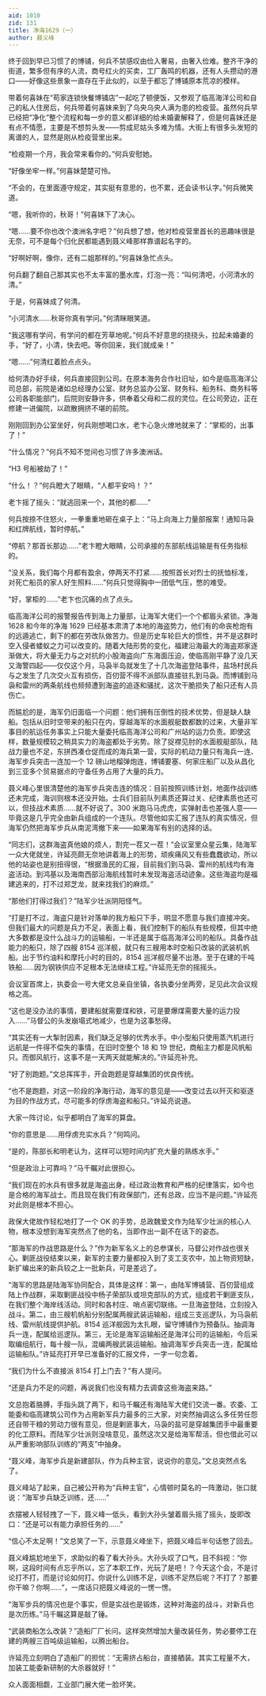 ```yaml
---
aid: 1010
zid: 131
title: 净海1629（一）
author: 聂义峰
---
```


终于回到早已习惯了的博铺，何兵不禁感叹由俭入奢易，由奢入俭难。整齐干净的街道，繁多但有序的人流，商号红火的买卖，工厂轰鸣的机器，还有人头攒动的港口——好像这些景象一直存在于此似的，以至于都忘了博铺原本荒凉的模样。

带着何喜妹在“苟家连锁快餐博铺店”一起吃了顿便饭，又参观了临高海洋公司和自己的私人住房后，何兵带着何喜妹来到了乌央乌央人满为患的检疫营。虽然何兵早已经把“净化”整个流程和每一步的意义都详细的给未婚妻解释了，但是何喜妹还是有点不情愿，主要是不想剪头发——剪成尼姑头多难为情。大街上有很多头发短的离谱的人，显然是刚从检疫营里出来。

“检疫期一个月，我会常来看你的。”何兵安慰她。

“好像坐牢一样。”何喜妹楚楚可怜。

“不会的，在里面遵守规定，其实挺有意思的，也不累，还会读书认字。”何兵微笑道。

“嗯，我听你的，秋哥！”何喜妹下了决心。

“嗯……要不你也改个澳洲名字吧？”何兵想了想，他对检疫营里首长的恶趣味很是无奈，可不是每个归化民都能遇到聂义峰那样靠谱起名字的。

“好啊好啊，像你，还有二姐那样的。”何喜妹急忙点头。

何兵翻了翻自己那其实也不太丰富的墨水库，灯泡一亮：“叫何清吧，小河清水的清。”

于是，何喜妹成了何清。

“小河清水……秋哥你真有学问。”何清眯眼笑道。

“我这哪有学问，有学问的都在芳草地呢。”何兵不好意思的挠挠头，拉起未婚妻的手，“好了，小清，快去吧。等你回来，我们就成亲！”

“嗯……”何清红着脸点点头。

给何清办好手续，何兵直接回到公司。在原本海务合作社旧址，如今是临高海洋公司总部，前院是诸如总经理办公室、财务总监办公室、财务科、船务科、商务科等公司各职能部门，后院则安静许多，供奉着父母和二叔的灵位。在公司旁边，正在修建一进偏院，以疏散拥挤不堪的前院。

刚刚回到办公室坐好，何兵刚想喝口水，老卞心急火燎地就来了：“掌柜的，出事了！”

“什么情况？”何兵不知不觉间也习惯了许多澳洲话。

“H3 号船被劫了！”

“什么！？”何兵瞪大了眼睛，“人都平安吗！？”

老卞摇了摇头：“就逃回来一个，其他的都……”

何兵按捺不住怒火，一拳重重地砸在桌子上：“马上向海上力量部报案！通知马袅和红牌航线，暂时停航。”

“停航？那首长那边……”老卞瞪大眼睛，公司承接的东部航线运输是有任务指标的。

“没关系，我们每个月都有盈余，停两天不打紧……按照首长对烈士的抚恤标准，对死亡船员的家人好生照料……”何兵只觉得胸中一团低气压，憋的难受。

“好，掌柜的……”老卞也沉痛的点了点头。

临高海洋公司的报警报告传到海上力量部，让海军大佬们一个个都眉头紧锁。净海 1628 和今年的净海 1629 已经基本肃清了本地的海盗势力，他们有的命丧枪炮有的远遁逃亡，剩下的都在劳改队做苦力。但是历史车轮巨大的惯性，并不是这群时空入侵者蝼蚁之力可以改变的。随着大陆形势的变化，福建沿海最大的海盗郑家逐渐做大，将大量无力与之对抗的小股海盗向广东海面压迫，使临高刚平静了没几天又海警四起——仅仅这个月，马袅半岛就发生了十几次海盗登陆事件，盐场村民兵与之发生了几次交火互有损伤，百仞营不得不派部队直接驻扎到马袅。而博铺到马袅和雷州的两条航线也频频遭到海盗的追逐和骚扰，这次干脆损失了船只还有人员伤亡。

而尴尬的是，海军仍旧面临一个问题：他们拥有压倒性的技术优势，但是缺人缺船。包括从旧时空带来的船只在内，穿越海军的水面舰艇数都数的过来，大量非军事目的航运任务事实上只能大量委托临高海洋公司和广州站的运力负责。即使这样，数量规模较之稍具实力的海盗都处于劣势。除了捉襟见肘的水面舰艇部队，陆战力量也不足，东拼西凑仓促而成的海兵第一营，实际的机动力量只有海兵一连、海军步兵突击一连加一个 12 磅山地榴弹炮连，博铺要塞、何家庄船厂以及从昌化到三亚多个贸易据点的守备任务占用了大量的兵力。

聂义峰心里很清楚他的海军步兵突击连的情况：目前按照训练计划，地面作战训练还未完成，海训则根本还没开始。士兵们目前队列素质还算过关、纪律素质也还可以，但技战术素质……就不好说了。300 米跑马马虎虎，实弹射击也差强人意——毕竟这是几乎完全由新兵组成的一个连队。尽管他如实汇报了连队的真实情况，但海军仍然把海军步兵从南泥湾撤下来——如果海军有别的选择的话。

“同志们，这群海盗真他娘的烦人，割完一茬又一茬！”会议室里众星云集，陆海军一众大佬就坐，许延亮颇无奈地讲着海上的形势，顽疾痛风又有些蠢蠢欲动，所以他的站姿也是别扭得很，“根据渔民的汇报，目前我们到马袅、雷州的航线均有海盗活动。到鸿基以及海南西部沿海航线暂时未发现海盗活动迹象。这些海盗均是福建逃来的，打不过郑芝龙，就来找我们的麻烦。”

“那他们打得过我们？”陆军少壮派阴阳怪气。

“打是打不过，海盗只是针对落单的我方船只下手，明显不愿意与我们直接冲突。但我们最大的问题是兵力不足，表面上看，我们控制下的船队有些规模，但其中绝大多数都是没什么战斗力的运输船，一半还是属于临高海洋公司的船队。具备作战能力的船只，除了四艘 8154 巡洋舰，就只有三艘用本时空船只改装的武装机帆船。出于节约油料和摩托小时的目的，8154 巡洋舰尽量不出港。至于在建的千吨铁船……因为钢铁供应不足根本无法继续工程。”许延亮无奈的摇摇头。

会议室首席上，执委会一号大佬文总亲自坐镇，各执委分坐两旁，足见此次会议规格之高。

“这也是没办法的事情，要建船就需要煤和铁，可是要爆煤需要大量的运力投入……”马督公的头发崩塌式地减少，也是为这事愁得。

“其实还有一大掣肘因素，我们缺乏足够的优秀水手。中小型船只使用蒸汽机进行远航是一件得不偿失的事情，在旧时空整个 18 和 19 世纪，商船主力都是风帆船只。而御风航行，这事不是一天两天就能解决的。”许延亮补充。

“好了别跑题。”文总挥挥手，开会跑题是穿越集团的优良传统。

“也不是跑题，对这一阶段的净海行动，海军的意见是——改变过去以歼灭和驱逐为目的作战方式，尽可能多的俘虏海盗和船只。”许延亮说道。

大家一阵讨论，似乎都明白了海军的算盘。

“你的意思是……用俘虏充实水兵？”何鸣问。

“是的，陈部长和明老认为，这样可以短时间内扩充大量的熟练水手。”

“但是政治上可靠吗？”马千瞩对此很担心。

“我们现在的水兵有很多就是海盗出身，经过政治教育和严格的纪律落实，如今也是合格的海军战士。而且现在我们有政保部门，还有总政，应当不是问题。”许延亮对此则是根本不担心。

政保大佬故作轻松地打了一个 OK 的手势，总政魏爱文作为陆军少壮派的核心人物，根本没想到海军突然点了他的名，当即作出一副不在话下的姿态。

“那海军的作战思路是什么？”作为新军名义上的总参谋长，马督公对作战也很关心。剿匪战役结束以来，新军的主要力量都投入到了支工支农中，加上物资短缺，新扩编出来的新兵较之上一批新兵，可是差远了。

“海军的思路是陆海军协同配合，具体是这样：第一，由陆军博铺营、百仞营组成陆上作战群，采取剿匪战役中杨子荣部队或坦克部队的方式，组成若干剿匪支队，在我们整个海岸线活动。同时和各村庄、哨点密切联络。一旦海盗登陆，立刻投入战斗。第二，由三艘机帆船分别配属两艘武装运输船，组成三支巡逻队，为马袅航线、雷州航线提供护航。8154 巡洋舰因为太扎眼，留守博铺作为预备队。抽调海兵一连，配属给巡逻队。第三，无论是海军运输船还是海洋公司的运输船，今后采取编组航行，每十艘一队，混编两艘武装运输船。抽调海军步兵突击一连，配属给运输船队。”许延亮打开早已准备好的汇报文件，一字一句念着。

“我们为什么不直接派 8154 打上门去？”有人提问。

“还是兵力不足的问题，再说我们也没有精力去调查这些海盗来路。”

文总抱着胳膊，手指头跳了两下，和马千瞩还有海陆军大佬们交流一番。农委、工能委和临高建筑公司作为占用新军兵力最多的三大家，对突然抽调这么多任劳任怨还自带干粮的劳动力很有意见，但是剿匪事大，马袅的盐可是穿越集团手中最重要的化工原料。而陆军少壮派则没啥意见，虽然这次又是给海军帮活，但也借此可以从严重影响部队训练的“两支”中抽身。

“聂义峰，海军步兵是新建部队，作为兵种主官，说说你的意见。”文总突然点名了。

聂义峰站了起来，自己被公开称为“兵种主官”，心情顿时莫名的一阵激动，张口就说：“海军步兵缺乏训练，还……”

衣摆被人轻轻拽了一下，聂义峰一低头，看到大孙头皱着眉头摇了摇头，旋即改口：“还是可以有能力承担任务的……”

“信心不太足啊！”文总笑了一下，示意聂义峰坐下，把聂义峰后半句话憋了回去。

聂义峰尴尬地坐下，求助似的看了看大孙头。大孙头叹了口气，目不斜视：“你啊，这段时间有点忘乎所以，忘了本职工作，光玩了是吧！？今天这个会，不是讨论打不打，而是讨论如何打。你说什么训练不足，训练不足然后呢？不打了？那要你干嘛？你啊……”，一席话只把聂义峰说的一愣一愣。

“海军步兵的情况也是个事实，但是实战也是锻炼，这种对海盗的战斗，对新兵也是次历练。”马千瞩这算是敲了锤。

“武装商船怎么改装？”造船厂厂长问。这样突然增加大量改装任务，势必要停工在建的两艘三百吨级运输船，以腾出船台。

许延亮立刻明白了造船厂的担忧：“无需挤占船台，直接舾装。其实工程量不大，加装工能委新研制的大杀器就好！”

众人面面相觑，工业部门展大佬一脸坏笑。
